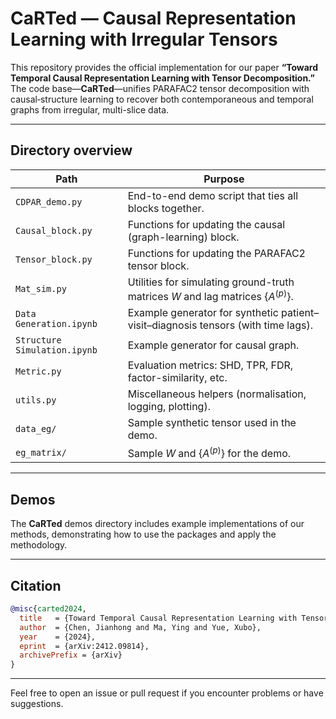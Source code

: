 # **CaRTed — Causal Representation Learning with Irregular Tensors**

This repository provides the official implementation for our paper
**“Toward Temporal Causal Representation Learning with Tensor Decomposition.”**
The code base—**CaRTed**—unifies PARAFAC2 tensor decomposition with causal‐structure learning to recover both contemporaneous and temporal graphs from irregular, multi-slice data.

---

## Directory overview

| Path              | Purpose                                                                            |
| ----------------- | ---------------------------------------------------------------------------------- |
| `CDPAR_demo.py`   | End-to-end demo script that ties all blocks together.                              |
| `Causal_block.py` | Functions for updating the causal (graph-learning) block.                          |
| `Tensor_block.py` | Functions for updating the PARAFAC2 tensor block.                                  |
| `Mat_sim.py`      | Utilities for simulating ground-truth matrices $W$ and lag matrices $\{A^{(p)}\}$. |
| `Data Generation.ipynb`     | Example generator for synthetic patient–visit–diagnosis tensors (with time lags).  |
| `Structure Simulation.ipynb`| Example generator for causal graph.|
| `Metric.py`       | Evaluation metrics: SHD, TPR, FDR, factor-similarity, etc.                         |
| `utils.py`        | Miscellaneous helpers (normalisation, logging, plotting).                          |
| `data_eg/`        | Sample synthetic tensor used in the demo.                                          |
| `eg_matrix/`      | Sample $W$ and $\{A^{(p)}\}$ for the demo.                                         |

---
## Demos 

The **CaRTed** demos directory includes example implementations of our methods, demonstrating how to use the packages and apply the methodology.  

---

## Citation

```bibtex
@misc{carted2024,
  title   = {Toward Temporal Causal Representation Learning with Tensor Decomposition},
  author  = {Chen, Jianhong and Ma, Ying and Yue, Xubo},
  year    = {2024},
  eprint  = {arXiv:2412.09814},
  archivePrefix = {arXiv}
}
```

---

Feel free to open an issue or pull request if you encounter problems or have suggestions.
